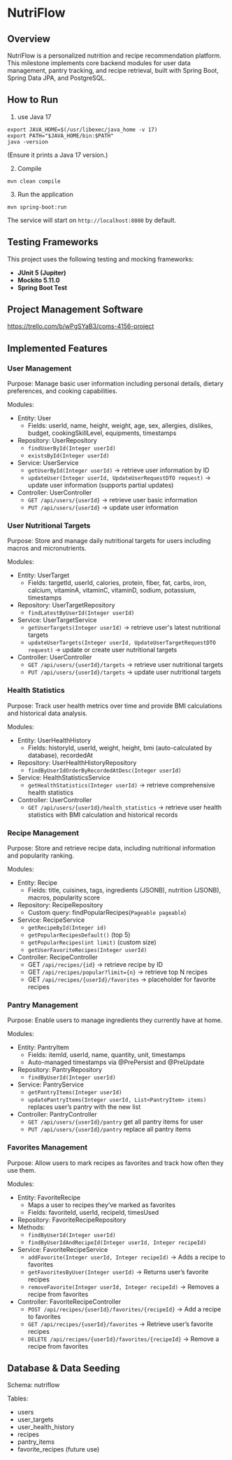 # NutriFlow
## Overview

NutriFlow is a personalized nutrition and recipe recommendation platform.
This milestone implements core backend modules for user data management, pantry tracking, and recipe retrieval, built with Spring Boot, Spring Data JPA, and PostgreSQL.

## How to Run
1. use Java 17
```shell
export JAVA_HOME=$(/usr/libexec/java_home -v 17)
export PATH="$JAVA_HOME/bin:$PATH"
java -version
```  
(Ensure it prints a Java 17 version.)

2. Compile
```shell
mvn clean compile
```
3. Run the application
```
mvn spring-boot:run
```   
The service will start on `http://localhost:8080` by default.

## Testing Frameworks
This project uses the following testing and mocking frameworks:

- **JUnit 5 (Jupiter)**
- **Mockito 5.11.0**
- **Spring Boot Test**

## Project Management Software
https://trello.com/b/wPgSYaB3/coms-4156-project

## Implemented Features
### User Management

Purpose: Manage basic user information including personal details, dietary preferences, and cooking capabilities.

Modules:
- Entity: User
    - Fields: userId, name, height, weight, age, sex, allergies, dislikes, budget, cookingSkillLevel, equipments, timestamps
- Repository: UserRepository
    - `findUserById(Integer userId)`
    - `existsById(Integer userId)`
- Service: UserService
    - `getUserById(Integer userId)` → retrieve user information by ID
    - `updateUser(Integer userId, UpdateUserRequestDTO request)` → update user information (supports partial updates)
- Controller: UserController
    - `GET /api/users/{userId}` → retrieve user basic information
    - `PUT /api/users/{userId}` → update user information

### User Nutritional Targets

Purpose: Store and manage daily nutritional targets for users including macros and micronutrients.

Modules:
- Entity: UserTarget
    - Fields: targetId, userId, calories, protein, fiber, fat, carbs, iron, calcium, vitaminA, vitaminC, vitaminD, sodium, potassium, timestamps
- Repository: UserTargetRepository
    - `findLatestByUserId(Integer userId)`
- Service: UserTargetService
    - `getUserTargets(Integer userId)` → retrieve user's latest nutritional targets
    - `updateUserTargets(Integer userId, UpdateUserTargetRequestDTO request)` → update or create user nutritional targets
- Controller: UserController
    - `GET /api/users/{userId}/targets` → retrieve user nutritional targets
    - `PUT /api/users/{userId}/targets` → update user nutritional targets

### Health Statistics

Purpose: Track user health metrics over time and provide BMI calculations and historical data analysis.

Modules:
- Entity: UserHealthHistory
    - Fields: historyId, userId, weight, height, bmi (auto-calculated by database), recordedAt
- Repository: UserHealthHistoryRepository
    - `findByUserIdOrderByRecordedAtDesc(Integer userId)`
- Service: HealthStatisticsService
    - `getHealthStatistics(Integer userId)` → retrieve comprehensive health statistics
- Controller: UserController
    - `GET /api/users/{userId}/health_statistics` → retrieve user health statistics with BMI calculation and historical records

### Recipe Management

Purpose: Store and retrieve recipe data, including nutritional information and popularity ranking.

Modules:
- Entity: Recipe
    - Fields: title, cuisines, tags, ingredients (JSONB), nutrition (JSONB), macros, popularity score
- Repository: RecipeRepository
    - Custom query: findPopularRecipes(`Pageable pageable`)
- Service: RecipeService
    - `getRecipeById(Integer id)`
    - `getPopularRecipesDefault()` (top 5)
    - `getPopularRecipes(int limit)` (custom size)
    - `getUserFavoriteRecipes(Integer userId)`
- Controller: RecipeController
    - GET `/api/recipes/{id}` → retrieve recipe by ID
    - GET `/api/recipes/popular?limit={n}` → retrieve top N recipes
    - GET `/api/recipes/{userId}/favorites` → placeholder for favorite recipes

### Pantry Management

Purpose: Enable users to manage ingredients they currently have at home.

Modules:
- Entity: PantryItem
    - Fields: itemId, userId, name, quantity, unit, timestamps
    - Auto-managed timestamps via @PrePersist and @PreUpdate
- Repository: PantryRepository
    - `findByUserId(Integer userId)`
- Service: PantryService
    - `getPantryItems(Integer userId)`
    - `updatePantryItems(Integer userId, List<PantryItem> items)` replaces user’s pantry with the new list
- Controller: PantryController
    - `GET /api/users/{userId}/pantry` get all pantry items for user
    - `PUT /api/users/{userId}/pantry` replace all pantry items

### Favorites Management
Purpose: Allow users to mark recipes as favorites and track how often they use them.

Modules:

- Entity: FavoriteRecipe
    - Maps a user to recipes they’ve marked as favorites
    - Fields: favoriteId, userId, recipeId, timesUsed
- Repository: FavoriteRecipeRepository
- Methods:
    - `findByUserId(Integer userId)`
    - `findByUserIdAndRecipeId(Integer userId, Integer recipeId)`
- Service: FavoriteRecipeService
    - `addFavorite(Integer userId, Integer recipeId)` → Adds a recipe to favorites
    - `getFavoritesByUser(Integer userId)` → Returns user’s favorite recipes
    - `removeFavorite(Integer userId, Integer recipeId)` → Removes a recipe from favorites
- Controller: FavoriteRecipeController 
    - `POST /api/recipes/{userId}/favorites/{recipeId}` → Add a recipe to favorites
    - `GET /api/recipes/{userId}/favorites` → Retrieve user’s favorite recipes
    - `DELETE /api/recipes/{userId}/favorites/{recipeId}` → Remove a recipe from favorites


## Database & Data Seeding

Schema: nutriflow

Tables:
- users
- user_targets
- user_health_history
- recipes
- pantry_items
- favorite_recipes (future use)
